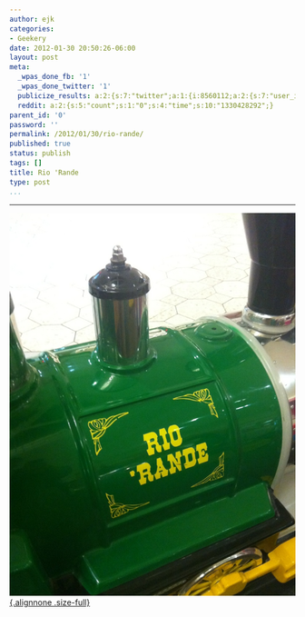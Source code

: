 ```yaml
---
author: ejk
categories:
- Geekery
date: 2012-01-30 20:50:26-06:00
layout: post
meta:
  _wpas_done_fb: '1'
  _wpas_done_twitter: '1'
  publicize_results: a:2:{s:7:"twitter";a:1:{i:8560112;a:2:{s:7:"user_id";s:3:"ejk";s:7:"post_id";s:18:"164148542393430016";}}s:2:"fb";a:1:{i:722852376;a:2:{s:7:"user_id";s:9:"722852376";s:7:"post_id";s:17:"10150506694697377";}}}
  reddit: a:2:{s:5:"count";s:1:"0";s:4:"time";s:10:"1330428292";}
parent_id: '0'
password: ''
permalink: /2012/01/30/rio-rande/
published: true
status: publish
tags: []
title: Rio 'Rande
type: post
...
```

---

[![20120130-194945.jpg](/assets/2012/01/20120130-194945.jpg){.alignnone .size-full}](http://rhymeswithtoaster.files.wordpress.com/2012/01/20120130-194945.jpg)
